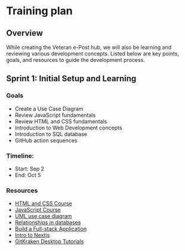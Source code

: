 # Training plan

## Overview
While creating the Veteran e-Post hub, we will also be learning and reviewing various development concepts. Listed below are key points, goals, and resources to guide the development process.

## Sprint 1: Initial Setup and Learning
### Goals
- Create a Use Case Diagram
- Review JavaScript fundamentals
- Review HTML and CSS fundamentals
- Introduction to Web Development concepts
- Introduction to SQL database
- GitHub action sequences 

### Timeline:
- Start: Sep 2
- End: Oct 5

### Resources
- [HTML and CSS Course](https://www.youtube.com/watch?v=G3e-cpL7ofc)
- [JavaScript Course](https://www.youtube.com/watch?v=EerdGm-ehJQ&t)
- [UML use case diagram](https://youtu.be/4emxjxonNRI?si=kCPDMs0kWstI8tcS)
- [Relationships in databases](https://condor.depaul.edu/gandrus/240IT/accesspages/relationships.htm#:~:text=There%20are%20three%20types%20of,and%20many%2Dto%2Dmany.)
- [Build a Full-stack Application](https://youtu.be/J9sfR6HN6BY?si=Wah8fg_Zk_zT1Ilh)
- [Intro to Nextjs](https://youtu.be/ZVnjOPwW4ZA?si=WvGU-YBLk-LoUekD)
- [GitKraken Desktop Tutorials](https://youtu.be/k2PtTXNpUSE?si=euttcpsetAiM3zno)
